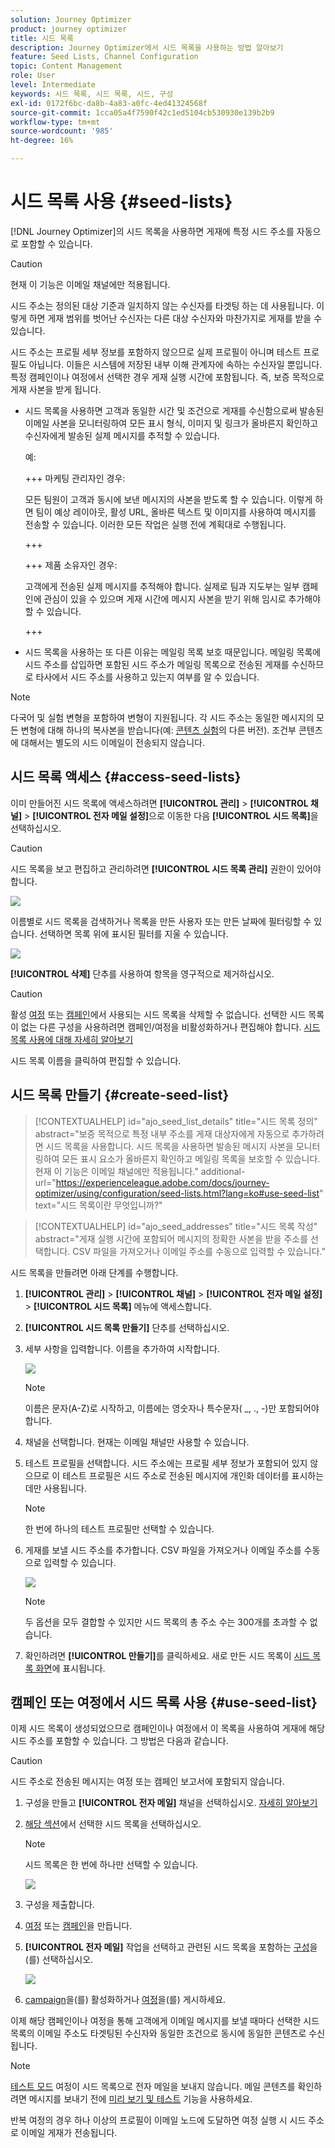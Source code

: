 ```yaml
---
solution: Journey Optimizer
product: journey optimizer
title: 시드 목록
description: Journey Optimizer에서 시드 목록을 사용하는 방법 알아보기
feature: Seed Lists, Channel Configuration
topic: Content Management
role: User
level: Intermediate
keywords: 시드 목록, 시드 목록, 시드, 구성
exl-id: 0172f6bc-da8b-4a83-a0fc-4ed41324568f
source-git-commit: 1cca05a4f7590f42c1ed5104cb530930e139b2b9
workflow-type: tm+mt
source-wordcount: '985'
ht-degree: 16%

---
```


# 시드 목록 사용 {#seed-lists}

[!DNL Journey Optimizer]의 시드 목록을 사용하면 게재에 특정 시드 주소를 자동으로 포함할 수 있습니다.

>[!CAUTION]
>
>현재 이 기능은 이메일 채널에만 적용됩니다.

시드 주소는 정의된 대상 기준과 일치하지 않는 수신자를 타겟팅 하는 데 사용됩니다. 이렇게 하면 게재 범위를 벗어난 수신자는 다른 대상 수신자와 마찬가지로 게재를 받을 수 있습니다.

시드 주소는 프로필 세부 정보를 포함하지 않으므로 실제 프로필이 아니며 테스트 프로필도 아닙니다. 이들은 시스템에 저장된 내부 이해 관계자에 속하는 수신자일 뿐입니다. 특정 캠페인이나 여정에서 선택한 경우 게재 실행 시간에 포함됩니다. 즉, 보증 목적으로 게재 사본을 받게 됩니다.

* 시드 목록을 사용하면 고객과 동일한 시간 및 조건으로 게재를 수신함으로써 발송된 이메일 사본을 모니터링하여 모든 표시 형식, 이미지 및 링크가 올바른지 확인하고 수신자에게 발송된 실제 메시지를 추적할 수 있습니다.

  예:

  +++ 마케팅 관리자인 경우:

  모든 팀원이 고객과 동시에 보낸 메시지의 사본을 받도록 할 수 있습니다. 이렇게 하면 팀이 예상 레이아웃, 활성 URL, 올바른 텍스트 및 이미지를 사용하여 메시지를 전송할 수 있습니다. 이러한 모든 작업은 실행 전에 계획대로 수행됩니다.

  +++

  +++ 제품 소유자인 경우:

  고객에게 전송된 실제 메시지를 추적해야 합니다. 실제로 팀과 지도부는 일부 캠페인에 관심이 있을 수 있으며 게재 시간에 메시지 사본을 받기 위해 임시로 추가해야 할 수 있습니다.

  +++

* 시드 목록을 사용하는 또 다른 이유는 메일링 목록 보호 때문입니다. 메일링 목록에 시드 주소를 삽입하면 포함된 시드 주소가 메일링 목록으로 전송된 게재를 수신하므로 타사에서 시드 주소를 사용하고 있는지 여부를 알 수 있습니다.

>[!NOTE]
>
>다국어 및 실험 변형을 포함하여 변형이 지원됩니다. 각 시드 주소는 동일한 메시지의 모든 변형에 대해 하나의 복사본을 받습니다(예: [콘텐츠 실험](../content-management/get-started-experiment.md)의 다른 버전). 조건부 콘텐츠에 대해서는 별도의 시드 이메일이 전송되지 않습니다.

## 시드 목록 액세스 {#access-seed-lists}

이미 만들어진 시드 목록에 액세스하려면 **[!UICONTROL 관리]** > **[!UICONTROL 채널]** > **[!UICONTROL 전자 메일 설정]**&#x200B;으로 이동한 다음 **[!UICONTROL 시드 목록]**&#x200B;을 선택하십시오.

<!--
>[!CAUTION]
>
>Permissions to view, export and manage the seed lists are restricted to [Journey Administrators](../administration/ootb-product-profiles.md#journey-administrator). Learn more about managing [!DNL Journey Optimizer] users' access rights in [this section](../administration/permissions-overview.md).-->

>[!CAUTION]
>
>시드 목록을 보고 편집하고 관리하려면 **[!UICONTROL 시드 목록 관리]** 권한이 있어야 합니다.

![](assets/seed-list-access.png)

이름별로 시드 목록을 검색하거나 목록을 만든 사용자 또는 만든 날짜에 필터링할 수 있습니다. 선택하면 목록 위에 표시된 필터를 지울 수 있습니다.

![](assets/seed-list-filtering.png)

**[!UICONTROL 삭제]** 단추를 사용하여 항목을 영구적으로 제거하십시오.

>[!CAUTION]
>
>활성 [여정](../campaigns/review-activate-campaign.md) 또는 [캠페인](../building-journeys/publishing-the-journey.md)에서 사용되는 시드 목록을 삭제할 수 없습니다. 선택한 시드 목록이 없는 다른 구성을 사용하려면 캠페인/여정을 비활성화하거나 편집해야 합니다. [시드 목록 사용에 대해 자세히 알아보기](#use-seed-list)

시드 목록 이름을 클릭하여 편집할 수 있습니다. <!--Use the **[!UICONTROL Edit]** button to edit a seed list.-->

## 시드 목록 만들기 {#create-seed-list}

>[!CONTEXTUALHELP]
>id="ajo_seed_list_details"
>title="시드 목록 정의"
>abstract="보증 목적으로 특정 내부 주소를 게재 대상자에게 자동으로 추가하려면 시드 목록을 사용합니다. 시드 목록을 사용하면 발송된 메시지 사본을 모니터링하여 모든 표시 요소가 올바른지 확인하고 메일링 목록을 보호할 수 있습니다. 현재 이 기능은 이메일 채널에만 적용됩니다."
>additional-url="https://experienceleague.adobe.com/docs/journey-optimizer/using/configuration/seed-lists.html?lang=ko#use-seed-list" text="시드 목록이란 무엇입니까?"

>[!CONTEXTUALHELP]
>id="ajo_seed_addresses"
>title="시드 목록 작성"
>abstract="게재 실행 시간에 포함되어 메시지의 정확한 사본을 받을 주소를 선택합니다. CSV 파일을 가져오거나 이메일 주소를 수동으로 입력할 수 있습니다."

시드 목록을 만들려면 아래 단계를 수행합니다.

1. **[!UICONTROL 관리]** > **[!UICONTROL 채널]** > **[!UICONTROL 전자 메일 설정]** > **[!UICONTROL 시드 목록]** 메뉴에 액세스합니다.

1. **[!UICONTROL 시드 목록 만들기]** 단추를 선택하십시오.

   <!--![](assets/seed-list-create-button.png)-->

1. 세부 사항을 입력합니다. 이름을 추가하여 시작합니다.

   ![](assets/seed-list-details.png)

   >[!NOTE]
   >
   >이름은 문자(A-Z)로 시작하고, 이름에는 영숫자나 특수문자( _, ., -)만 포함되어야 합니다.

1. 채널을 선택합니다. 현재는 이메일 채널만 사용할 수 있습니다.

1. 테스트 프로필을 선택합니다. 시드 주소에는 프로필 세부 정보가 포함되어 있지 않으므로 이 테스트 프로필은 시드 주소로 전송된 메시지에 개인화 데이터를 표시하는 데만 사용됩니다.

   >[!NOTE]
   >
   >한 번에 하나의 테스트 프로필만 선택할 수 있습니다.

1. 게재를 보낼 시드 주소를 추가합니다. CSV 파일을 가져오거나 이메일 주소를 수동으로 입력할 수 있습니다.

   ![](assets/seed-list-email-addresses.png)

   >[!NOTE]
   >
   >두 옵션을 모두 결합할 수 있지만 시드 목록의 총 주소 수는 300개를 초과할 수 없습니다.

1. 확인하려면 **[!UICONTROL 만들기]**&#x200B;를 클릭하세요. 새로 만든 시드 목록이 [시드 목록 화면](#access-seed-lists)에 표시됩니다.

## 캠페인 또는 여정에서 시드 목록 사용 {#use-seed-list}

이제 시드 목록이 생성되었으므로 캠페인이나 여정에서 이 목록을 사용하여 게재에 해당 시드 주소를 포함할 수 있습니다. 그 방법은 다음과 같습니다.

>[!CAUTION]
>
>시드 주소로 전송된 메시지는 여정 또는 캠페인 보고서에 포함되지 않습니다.

1. 구성을 만들고 **[!UICONTROL 전자 메일]** 채널을 선택하십시오. [자세히 알아보기](../email/email-settings.md)

1. [해당 섹션](../email/email-settings.md#seed-list)에서 선택한 시드 목록을 선택하십시오.

   >[!NOTE]
   >
   >시드 목록은 한 번에 하나만 선택할 수 있습니다.

   ![](assets/seed-list-surface.png)

1. 구성을 제출합니다.

1. [여정](../campaigns/create-campaign.md) 또는 [캠페인](../building-journeys/journey-gs.md)을 만듭니다.

1. **[!UICONTROL 전자 메일]** 작업을 선택하고 관련된 시드 목록을 포함하는 [구성](channel-surfaces.md)을(를) 선택하십시오.

   ![](assets/seed-list-campaign-email.png)

1. [campaign](../campaigns/review-activate-campaign.md)을(를) 활성화하거나 [여정](../building-journeys/publishing-the-journey.md)을(를) 게시하세요.

이제 해당 캠페인이나 여정을 통해 고객에게 이메일 메시지를 보낼 때마다 선택한 시드 목록의 이메일 주소도 타겟팅된 수신자와 동일한 조건으로 동시에 동일한 콘텐츠로 수신됩니다.

>[!NOTE]
>
>[테스트 모드](../building-journeys/testing-the-journey.md) 여정이 시드 목록으로 전자 메일을 보내지 않습니다. 메일 콘텐츠를 확인하려면 메시지를 보내기 전에 [미리 보기 및 테스트](../content-management/preview-test.md) 기능을 사용하세요.
>
>반복 여정의 경우 하나 이상의 프로필이 이메일 노드에 도달하면 여정 실행 시 시드 주소로 이메일 게재가 전송됩니다.
